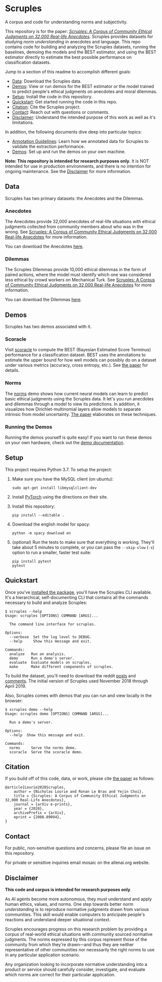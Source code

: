 Scruples
========
A corpus and code for understanding norms and subjectivity.

This repository is for the paper: [*Scruples: A Corpus of Community Ethical
Judgments on 32,000 Real-life Anecdotes*][paper]. Scruples provides datasets for
studying _norm understanding_ in anecdotes and language. This repo contains
code for building and analyzing the Scruples datasets, running the baselines,
demoing the models and the BEST estimator, and using the BEST estimator
directly to estimate the best possible performance on classification datasets.

Jump to a section of this readme to accomplish different goals:

  - [Data](#data): Download the Scruples data.
  - [Demos](#demos): View or run demos for the BEST estimator or the model
    trained to predict people's ethical judgments on anecdotes and moral
    dilemmas.
  - [Setup](#setup): Install the code in this repository.
  - [Quickstart](#quickstart): Get started running the code in this repo.
  - [Citation](#citation): Cite the Scruples project.
  - [Contact](#contact): Reach out with questions or comments.
  - [Disclaimer](#disclaimer): Understand the intended purpose of this work as
    well as it's limitations.

In addition, the following documents dive deep into particular topics:

  - [Annotation Guidelines](./docs/annotation-guidelines.md): Learn how we
    annotated data for Scruples to validate the extraction performance.
  - [Demos](./docs/demos.md): Set up and run the demos on your own machine.

**Note: This repository is intended for research purposes only.** It is
NOT intended for use in production environments, and there is no
intention for ongoing maintenance. See the [Disclaimer](#disclaimer)
for more information.


Data
----
Scruples has two primary datasets: the Anecdotes and the Dilemmas.

### Anecdotes

The Anecdotes provide 32,000 anecdotes of real-life situations with
ethical judgments collected from community members about who was in the
wrong. See [Scruples: A Corpus of Community Ethical Judgments on
32,000 Real-life Anecdotes][paper] for more information.

You can download the Anecdotes [here][anecdotes].

### Dilemmas

The Scruples Dilemmas provide 10,000 ethical dilemmas in the form of
paired actions, where the model must identify which one was considered
less ethical by crowd workers on Mechanical Turk. See [Scruples: A
Corpus of Community Ethical Judgments on 32,000 Real-life
Anecdotes][paper] for more information.

You can download the Dilemmas [here][dilemmas].


Demos
-----
Scruples has two demos associated with it.

### Scoracle

Visit [scoracle][scoracle] to compute the BEST (Bayesian Estimated Score
Terminus) performance for a classification dataset. BEST uses the annotations
to estimate the upper bound for how well models can possibly do on a dataset
under various metrics (accuracy, cross entropy, etc.). See [the paper][paper]
for details.

### Norms

The [norms][norms] demo shows how current neural models can learn to predict
basic ethical judgments using the Scruples data. It let's you run anecdotes and
dilemmas through a model to view its predictions. In addition, it visualizes
how Dirichlet-multinomial layers allow models to separate intrinsic from model
uncertainty. [The paper][paper] elaborates on these techniques.

### Running the Demos

Running the demos yourself is quite easy! If you want to run these demos on
your own hardware, check out the [demo documentation](./docs/demos.md).


Setup
-----
This project requires Python 3.7. To setup the project:

  1. Make sure you have the MySQL client (on ubuntu):

         sudo apt-get install libmysqlclient-dev

  2. Install [PyTorch][pytorch] using the directions on their site.
  3. Install this repository:

         pip install --editable .

  4. Download the english model for spacy:

         python -m spacy download en

  5. (optional) Run the tests to make sure that everything is
     working. They'll take about 5 minutes to complete, or you can pass the
     `--skip-slow` (`-s`) option to run a smaller, faster test suite:

         pip install pytest
         pytest


Quickstart
----------
Once you've [installed the package](#setup), you'll have the Scruples
CLI available. It's a hierarchical, self-documenting CLI that contains
all the commands necessary to build and analyze Scruples:

    $ scruples --help
    Usage: scruples [OPTIONS] COMMAND [ARGS]...

      The command line interface for scruples.

    Options:
      --verbose  Set the log level to DEBUG.
      --help     Show this message and exit.

    Commands:
      analyze   Run an analysis.
      demo      Run a demo's server.
      evaluate  Evaluate models on scruples.
      make      Make different components of scruples.

To build the dataset, you'll need to download the reddit
[posts][reddit-posts] and [comments][reddit-comments]. The initial
version of Scruples used November 2018 through April 2019.

Also, Scruples comes with demos that you can run and view locally in the
browser:

    $ scruples demo --help
    Usage: scruples demo [OPTIONS] COMMAND [ARGS]...

      Run a demo's server.

    Options:
      --help  Show this message and exit.

    Commands:
      norms     Serve the norms demo.
      scoracle  Serve the scoracle demo.


Citation
--------
If you build off of this code, data, or work, please cite [the paper][paper] as
follows:

    @article{Lourie2020Scruples,
        author = {Nicholas Lourie and Ronan Le Bras and Yejin Choi},
        title = {Scruples: A Corpus of Community Ethical Judgments on 32,000 Real-Life Anecdotes},
        journal = {arXiv e-prints},
        year = {2020},
        archivePrefix = {arXiv},
        eprint = {2008.09094},
    }


Contact
-------
For public, non-sensitive questions and concerns, please file an issue
on this repository.

For private or sensitive inquiries email mosaic on the allenai.org
website.


Disclaimer
----------
**This code and corpus is intended for research purposes only**.

As AI agents become more autonomous, they must understand and apply
human ethics, values, and norms. One step towards better _norm
understanding_ is to reproduce normative judgments drawn from various
communities. This skill would enable computers to anticipate people's
reactions and understand deeper situational context.

Scruples encourages progress on this research problem by providing a
corpus of real-world ethical situations with community sourced normative
judgments. The norms expressed by this corpus represent those of the
community from which they're drawn&mdash;and thus they are neither
representative of other communities nor necessarily the right norms to use in
any particular application scenario.

Any organization looking to incorporate normative understanding into a
product or service should carefully consider, investigate, and evaluate
which norms are correct for their particular application.


[anecdotes]: https://storage.googleapis.com/ai2-mosaic-public/projects/scruples/v1.0/data/anecdotes.tar.gz
[dilemmas]: https://storage.googleapis.com/ai2-mosaic-public/projects/scruples/v1.0/data/dilemmas.tar.gz
[norms]: https://norms.apps.allenai.org/
[paper]: https://arxiv.org/abs/2008.09094
[pytorch]: https://pytorch.org/
[reddit-comments]: http://files.pushshift.io/reddit/comments/
[reddit-posts]: http://files.pushshift.io/reddit/submissions/
[scoracle]: https://scoracle.apps.allenai.org/

